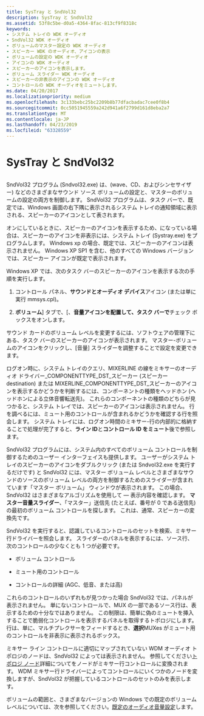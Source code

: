```yaml
---
title: SysTray と SndVol32
description: SysTray と SndVol32
ms.assetid: 53f8c5be-d0a5-4364-8fac-813cf9f8318c
keywords:
- システム トレイの WDK オーディオ
- SndVol32 WDK オーディオ
- ボリュームのマスター設定の WDK オーディオ
- スピーカー WDK のオーディオ、アイコンの表示
- ボリュームの設定の WDK オーディオ
- アイコンの WDK オーディオ
- スピーカーのアイコンを表示します。
- ボリューム スライダー WDK オーディオ
- スピーカーの非表示のアイコンの WDK オーディオ
- コントロールの WDK オーディオをミュートします。
ms.date: 04/20/2017
ms.localizationpriority: medium
ms.openlocfilehash: 3c133bebc25bc2209b8b77dfacbadac7cee0f8b4
ms.sourcegitcommit: 0cc5051945559a242d941a6f2799d161d8eba2a7
ms.translationtype: MT
ms.contentlocale: ja-JP
ms.lasthandoff: 04/23/2019
ms.locfileid: "63328559"
---
```

# <a name="systray-and-sndvol32"></a>SysTray と SndVol32


## <span id="systray_and_sndvol32"></span><span id="SYSTRAY_AND_SNDVOL32"></span>


SndVol32 プログラム (Sndvol32.exe) は、(wave、CD、およびシンセサイザー) などのさまざまなサウンド ソース ボリュームの設定と、マスターのボリュームの設定の両方を制御します。 SndVol32 プログラムは、タスク バーで、既定では、Windows 画面の右下隅に表示されるシステム トレイの通知領域に表示される、スピーカーのアイコンとして表されます。

オンにしているときに、スピーカーのアイコンを表示するため、になっている場合は、スピーカーのアイコンを非表示には、システム トレイ (Systray.exe) をプログラムします。 Windows xp の場合、既定では、スピーカーのアイコンは表示されません。 Windows XP SP1 を含む、他のすべての Windows バージョンでは、スピーカー アイコンが既定で表示されます。

Windows XP では、次のタスク バーのスピーカーのアイコンを表示する次の手順を実行します。

1.  コントロール パネル、**サウンドとオーディオ デバイス**アイコン (または単に実行 mmsys.cpl)。

2.  **ボリューム**] タブで、[、**音量アイコンを配置して、タスク バーで**チェック ボックスをオンします。

サウンド カードのボリューム レベルを変更するには、ソフトウェアの管理下にある、タスク バーのスピーカーのアイコンが表示されます。 マスター-ボリュームのアイコンをクリックし、[音量] スライダーを調整することで設定を変更できます。

ログオン時に、システム トレイのクエリ、MIXERLINE の線をミキサーのオーディオ ドライバー\_COMPONENTTYPE\_DST\_スピーカー (スピーカー destination) または MIXERLINE\_COMPONENTTYPE\_DST\_スピーカーのアイコンを表示するかどうかを判断するには、コンポーネントの種類をヘッドホン (ヘッドホンによる立体音響転送先)。 これらのコンポーネントの種類のどちらが見つかると、システム トレイでは、スピーカーのアイコンは表示されません。 行を調べるには、ミュート用のコントロールが含まれるかどうかを確認する行を照会します。 システム トレイには、ログオン時間のミキサー-行の内部的に格納することで処理が完了すると、**ライン ID**と**コントロール ID をミュート**後で参照します。

SndVol32 プログラムには、システム内のすべてのボリューム コントロールを制御するためのユーザー インターフェイスも提供します。 ユーザーがシステム トレイのスピーカーのアイコンをダブルクリック (または Sndvol32.exe を実行するだけです) と SndVol32 には、マスター ボリューム レベルとさまざまなサウンドのソースのボリューム レベルの両方を制御するためのスライダーが含まれています「マスター ボリューム」 ウィンドウが表示されます。 この場合、SndVol32 はさまざまなアルゴリズムを使用して ― 表示内容を確認します。 **マスター音量スライダー**、「マスター」送信先 (たとえば、番号が 0 である送信先) の最初のボリューム コントロールを探します。 これは、通常、スピーカーの変換先です。

SndVol32 を実行すると、認識しているコントロールのセットを検索、ミキサー行ドライバーを照会します。 スライダーのパネルを表示するには、ソース行、次のコントロールの少なくとも 1 つが必要です。

-   ボリューム コントロール

-   ミュート用のコントロール

-   コントロールの詳細 (AGC、低音、または高)

これらのコントロールのいずれもが見つかった場合 SndVol32 では、パネルが表示されません。 単にないコントロールで、MUX の一部であるソース行は、表示するための十分なではありません。 この制限は、簡単に偽のミュートを挿入することで脆弱化コントロールを表示するパネルを取得するトポロジにします。 行は、単に、マルチプレクサーをフィードするとき、**選択**MUXes がミュート用のコントロールを非表示に表示されるボックス。

ミキサー ライン コントロールに適切にマップされていない WDM オーディオ トポロジのノードは、SndVol32 によっては表示されません。 参照してください[トポロジ ノード](topology-nodes.md)詳細についてをノードがミキサー行コントロールに変換されます。 WDM ミキサー行ドライバーによってコントロールにいくつかのノードを変換しますが、SndVol32 が把握しているコントロールのセットのみを表示します。

ボリュームの範囲と、さまざまなバージョンの Windows での既定のボリューム レベルについては、次を参照してください。[既定のオーディオ音量設定](default-audio-volume-settings.md)します。

 

 




